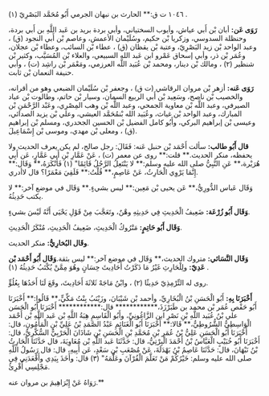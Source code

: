 ١٠٤٦ ت ق:** الحارث بن نبهان الجرمي أَبُو مُحَمَّد البَصْرِيّ (١) .

**رَوَى عَن:** أبان بْن أَبي عياش، وأيوب السختياني، وأبي بردة بريد بن عَبد اللَّهِ بن أَبي بردة، وحنظلة السدوسي، وزكريا بْن حكيم، وسُلَيْمان الأعمش، وعاصم بْن أَبي النجود (ق) ، وعبد الواحد بْن زيد البَصْرِيّ، وعتبة بْن يقظان (ق) ، عطاء بْن السائب، وعطاء بْن عجلان، وعُمَر بْن ذر، وأبي إسحاق عَمْرو ابن عَبد الله السبيعي، والعلاء بْن المُسَيَّب، وكثير بْن شنظير (٢) ، ومالك بْن دينار، ومحمد بْن عُبَيد اللَّه العرزمي، ومَعْمَر بْن راشِد (ت) ، وأبي حنيفة النعمان بْن ثابت.

**رَوَى عَنه:** أزهر بْن مروان الرقاشي (ت ق) ، وجعفر بْن سُلَيْمان الضبعي وهو من أقرانه، والخصيب بْن ناصح، وسَعِيد بْن أَبي الربيع السمان، وسيار بْن حاتم، وطالوت بْن عباد الصيرفي، وعبد اللَّه بْن معاوية الجمحي، وعبد اللَّه بْن وهب المِصْرِي، وعَبْد الرَّحْمَنِ بْن المبارك، وعبد الواحد بْن غياث، وعُبَيد الله بْنمُحَمَّد العيشي، وعلي بْن يزيد الصدائي، وعيسى بْن إبراهيم البركي، وأَبُو كامل الفضيل بْن الحسين الجحدري، ومسلم بْن إبراهيم (ق) ، ومعلى بْن مهدي، وموسى بْن إِسْمَاعِيلَ.

**قال أَبُو طالب:** سألت أَحْمَد بْن حنبل عَنه: فَقَالَ: رجل صالح، لم يكن يعرف الحديث ولا يحفظه، منكر الحديث.** قلت:** روى عن معمر (ت) ، عَنْ عَمَّارِ بْنِ أَبي عَمَّارٍ، عَن أَبِي هُرَيْرة،** عَنِ النَّبِيُّ صلى الله عليه وسلم:** لا يَنْتَعِلُ الرَّجُلُ قَائِمًا" (١) فَأَنْكَرَهُ،** وَقَال:** إِنَّمَا يَرْوِي الْحَارِثُ، عَنْ عَاصِمٍ،** قُلْتُ:** فَلَقِيَ مَعْمَرًا؟ قال لاأدري.

وَقَال عَباس الدُّورِيُّ،** عَن يحيى بْن مَعِين:** ليس بشيءٍ.** وَقَال في موضع آخر:** لا يكتب حَدِيثُهُ.

**وَقَال أَبُو زُرْعَة:** ضَعِيفُ الْحَدِيثِ فِي حَدِيثِهِ وهْنٌ، وتَعَجَّبَ مِنْ قَوْلِ يَحْيَى أَنَّهُ لَيْسَ بشيءٍ.

**وَقَال أَبُو حَاتِمٍ:** مَتْرُوكُ الْحَدِيثِ، ضَعِيفُ الْحَدِيثِ، مُنْكَرُ الْحَدِيثِ.

**وقَال البُخارِيُّ:** منكر الحديث.

**وَقَال النَّسَائي:** متروك الحديث،** وَقَال في موضع آخر:** ليس بثقة.**وَقَال أَبُو أَحْمَد بْن عَدِيّ:** ولِلْحَارِثِ غَيْرُ مَا ذَكَرْتُ أَحَادِيثَ حِسَانٍ وهُوَ مِمَّنْ يُكْتَبُ حَدِيثُهُ (١) .

روى له التِّرْمِذِيّ حَدِيثًا (٢) ، وابْنُ مَاجَهْ ثَلاثَةَ أَحَادِيثَ، وقَعَ لَنَا أَحَدُهَا بِعُلُوٍّ.

**أَخْبَرَنَا بِهِ:** أَبُو الْحَسَنِ بْنُ الْبُخَارِيِّ، وأحمد بْن شَيْبَانَ، وزَيْنَبُ بِنْتُ مَكِّيٍّ،** قَالُوا:** أَخْبَرَنَا أَبُو حَفْص عُمَر بْن محمد بن طَبَرْزَذَ،************ قال:************ أَخْبَرَنَا أَبُو الْحَسَن علي بْنُ عُبَيد اللَّهِ بْنِ نَصْرِ ابن الزَّاغُونِيِّ، وأَبُو الْقَاسِمِ هِبَةُ اللَّهِ بْن عَبد اللَّهِ بْن أَحْمَد الْوَاسِطِيُّ الشُّرُوطِيُّ،** قَالا:** أَخْبَرَنَا أَبُو الْغَنَائِمِ عَبْدُ الصَّمَدِ بْنُ عَلِيِّ بْنِ الْمَأْمُونِ، قال: أَخْبَرَنَا أَبُو الْحَسَنِ عَلِيُّ بْنُ عُمَر بْنِ مُحَمَّدِ بْنِ الْحَسَنِ بْنِ شَاذَانَ الْحَرْبِيُّ السُّكَّرِيُّ، قال: أَخْبَرَنَا أَبُو خُبَيْبٍ الْعَبَّاسُ بْنُ أَحْمَدَ الْبِرْتِيُّ، قال: حَدَّثَنَا عَبد اللَّهِ بْن مُعَاوِيَةَ، قال حَدَّثَنَا الْحَارِثُ بْنُ نَبْهَانَ، قال: حَدَّثَنَا عَاصِمُ بْنُ بَهْدَلَةَ، عَنْ مُصْعَبِ بْنِ سَعْدٍ، عَن أَبِيهِ، قال: قال رَسُولُ اللَّهِ صلى الله عليه وسلم: خَيْرُكُمْ مَنْ تَعَلَّمَ الْقُرْآنَ وعَلَّمَهُ" (٣) قال: وأَخَذَ بِيَدِي وأَقْعَدَنِي فِي مَجْلِسِي أُقْرِئُ.

رَوَاهُ عَنْ إِبْرَاهِيمَ بن مروان عنه.**